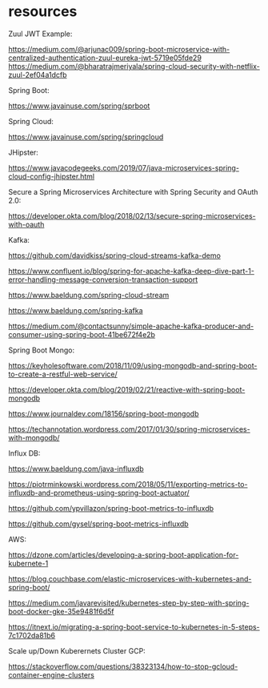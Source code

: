 # resources

Zuul JWT Example:

https://medium.com/@arjunac009/spring-boot-microservice-with-centralized-authentication-zuul-eureka-jwt-5719e05fde29
https://medium.com/@bharatrajmeriyala/spring-cloud-security-with-netflix-zuul-2ef04a1dcfb

Spring Boot:

https://www.javainuse.com/spring/sprboot

Spring Cloud:

https://www.javainuse.com/spring/springcloud

JHipster:

https://www.javacodegeeks.com/2019/07/java-microservices-spring-cloud-config-jhipster.html

Secure a Spring Microservices Architecture with Spring Security and OAuth 2.0:

https://developer.okta.com/blog/2018/02/13/secure-spring-microservices-with-oauth

Kafka:

https://github.com/davidkiss/spring-cloud-streams-kafka-demo

https://www.confluent.io/blog/spring-for-apache-kafka-deep-dive-part-1-error-handling-message-conversion-transaction-support

https://www.baeldung.com/spring-cloud-stream

https://www.baeldung.com/spring-kafka

https://medium.com/@contactsunny/simple-apache-kafka-producer-and-consumer-using-spring-boot-41be672f4e2b

Spring Boot Mongo:

https://keyholesoftware.com/2018/11/09/using-mongodb-and-spring-boot-to-create-a-restful-web-service/

https://developer.okta.com/blog/2019/02/21/reactive-with-spring-boot-mongodb

https://www.journaldev.com/18156/spring-boot-mongodb

https://techannotation.wordpress.com/2017/01/30/spring-microservices-with-mongodb/

Influx DB:

https://www.baeldung.com/java-influxdb

https://piotrminkowski.wordpress.com/2018/05/11/exporting-metrics-to-influxdb-and-prometheus-using-spring-boot-actuator/

https://github.com/ypvillazon/spring-boot-metrics-to-influxdb

https://github.com/gysel/spring-boot-metrics-influxdb

AWS:

https://dzone.com/articles/developing-a-spring-boot-application-for-kubernete-1

https://blog.couchbase.com/elastic-microservices-with-kubernetes-and-spring-boot/

https://medium.com/javarevisited/kubernetes-step-by-step-with-spring-boot-docker-gke-35e9481f6d5f

https://itnext.io/migrating-a-spring-boot-service-to-kubernetes-in-5-steps-7c1702da81b6

Scale up/Down Kuberernets Cluster GCP:

https://stackoverflow.com/questions/38323134/how-to-stop-gcloud-container-engine-clusters





